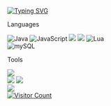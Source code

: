 

<a href="https://git.io/typing-svg"><img src="https://readme-typing-svg.demolab.com?font=Open+Sans&weight=600&size=25&letterSpacing=0.025em&duration=3500&pause=1500&color=F7F7F7&width=435&height=40&lines=Hi+There!+%F0%9F%A4%9A;I'm+Santiago+Gavil%C3%A1n+%F0%9F%A7%91%E2%80%8D%F0%9F%92%BB;Computer+Engineering+Student+%F0%9F%A7%91%E2%80%8D%F0%9F%92%BB" alt="Typing SVG" /></a>

<p>Languages</p>
<div>
    <img src="https://img.shields.io/badge/java-%23ED8B00.svg?style=for-the-badge&logo=openjdk&logoColor=white" alt="Java">
    <img src="https://img.shields.io/badge/javascript-%23323330.svg?style=for-the-badge&logo=javascript&logoColor=%23F7DF1E" alt="JavaScript">
    <img src="https://img.shields.io/badge/C%2B%2B-00599C?style=for-the-badge&logo=c%2B%2B&logoColor=white">
    <img src="https://img.shields.io/badge/Python-FFD43B?style=for-the-badge&logo=python&logoColor=blue">
    <img src="https://img.shields.io/badge/lua-%232C2D72.svg?style=for-the-badge&logo=lua&logoColor=white" alt="Lua">
</div>
<div>
    <img src="https://img.shields.io/badge/MySQL-005C84?style=for-the-badge&logo=mysql&logoColor=white" alt="mySQL">
</div>
<p>Tools</p>
<div>
     <img src="https://img.shields.io/badge/NeoVim-%2357A143.svg?&style=for-the-badge&logo=neovim&logoColor=white">
</div>
<div>
     <img src="https://img.shields.io/badge/gradle-02303A?style=for-the-badge&logo=gradle&logoColor=white">
     <img src="https://img.shields.io/badge/apache_maven-C71A36?style=for-the-badge&logo=apachemaven&logoColor=white">
</div>
<div>
     <img src="https://img.shields.io/badge/CISCO-1BA0D7?style=for-the-badge&logo=cisco&logoColor=white)](https://img.shields.io/badge/CISCO-1BA0D7?style=for-the-badge&logo=cisco&logoColor=white">
</div>
<a href="https://visitcount.itsvg.in">
    <img src="https://visitcount.itsvg.in/api?id=Gavilan-S&icon=5&color=12" alt="Visitor Count">
</a>

